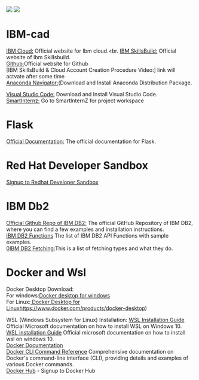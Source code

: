 <img src ="https://github.com/baiju012/ibm-fdp-cad/assets/111991510/c54026bb-a93d-4f21-abbd-bdee59bc20e4">
<img src ="https://github.com/baiju012/ibm-fdp-cad/assets/111991510/ba293749-10f8-4607-8c67-973818f866bb">




# IBM-cad
[IBM Cloud:](https://cloud.ibm.com/login) Official website for Ibm cloud.<br.
[IBM SkillsBuild:](https://www.ibm.com/academic/home) Official website of Ibm Skillsbuild.<br>
 [Github:](https://github.com/)Official website for Github<br>
 [IBM SkillsBuild & Cloud Account Creation Procedure Video:] link will actvate after some time<br> [Anaconda Navigator:](https://www.anaconda.com/download)(Download and Install Anaconda Distribution Package.<br>
 
 [Visual Studio Code:](https://code.visualstudio.com/)  Download and Install Visual Studio Code.<br>
 [SmartInternz:](https://smartinternz.com/educator-login) Go to SmartInternZ for project workspace<br>

# Flask
[Official Documentation:](https://flask.palletsprojects.com/en/2.3.x/quickstart/#a-minimal-application) The official documentation for Flask.<br>

# Red Hat Developer Sandbox
[Signup to Redhat Developer Sandbox](https://developers.redhat.com/developer-sandbox)<br>

# IBM Db2
[Official Github Repo of IBM DB2:](https://github.com/ibmdb/python-ibmdb) The official GitHub Repository of IBM DB2, where you can find a few examples and installation instructions.<br>
[IBM DB2 Functions](https://github.com/ibmdb/python-ibmdb/wiki/APIs)  The list of IBM DB2 API Functions with sample examples.<br>
[0IBM DB2 Fetching:](https://www.ibm.com/docs/en/dscp/10.1.0?topic=db-fetching-rows-columns-from-result-sets)This is a list of fetching types and what they do.<br>



# Docker and Wsl
Docker Desktop Download:<br>
 For windows:[Docker desktop for windows](https://www.docker.com/products/docker-desktop)<br>
 For Linux:[ Docker Desktop for Linux](https://www.docker.com/products/docker-desktop)https://www.docker.com/products/docker-desktop)<br>
 
 WSL (Windows Subsystem for Linux) Installation:
 [WSL Installation Guide](https://docs.microsoft.com/en-us/windows/wsl/install-win1) Official Microsoft documentation on how to install WSL on Windows 10.<br>
[WSL installation Guide](https://docs.docker.com/) Official microsoft documentation on how to install 
wsl on windows 10.<br>
[Docker Documentation ](https://docs.docker.com/)<br>
[Docker CLI Command Reference](https://docs.docker.com/engine/reference/commandline/cli/) Comprehensive documentation on Docker's command-line interface (CLI), providing details and examples of various Docker commands.<br>
[Docker Hub](https://hub.docker.com/) - Signup to Docker Hub<br>








 
